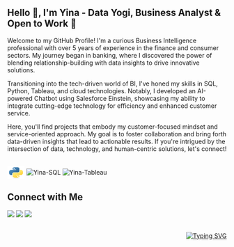 ## Hello 👋, I'm Yina - Data Yogi, Business Analyst & Open to Work 🚀

Welcome to my GitHub Profile! I'm a curious Business Intelligence professional with over 5 years of experience in the finance and consumer sectors. My journey began in banking, where I discovered the power of blending relationship-building with data insights to drive innovative solutions. 

Transitioning into the tech-driven world of BI, I've honed my skills in SQL, Python, Tableau, and cloud technologies. Notably, I developed an AI-powered Chatbot using Salesforce Einstein, showcasing my ability to integrate cutting-edge technology for efficiency and enhanced customer service.

Here, you'll find projects that embody my customer-focused mindset and service-oriented approach. My goal is to foster collaboration and bring forth data-driven insights that lead to actionable results. If you're intrigued by the intersection of data, technology, and human-centric solutions, let's connect!

<div style="display: inline_block"  align="left"><br>
  <img align="center" alt="Yina-Python" height="30" width="40" src="https://raw.githubusercontent.com/devicons/devicon/master/icons/python/python-original.svg">
  <img align="center" alt="Yina-SQL" height="30" width="40" src="https://cdn.jsdelivr.net/gh/devicons/devicon/icons/mysql/mysql-original.svg">
  <img align="center" alt="Yina-Tableau" height="30" width="40" src="https://github.com/gilbarbara/logos/blob/main/logos/tableau-icon.svg">
</div>
  
## Connect with Me

<div align="left"> 
  <a href="https://www.linkedin.com/in/yina-qiao/" target="_blank"><img src="https://img.shields.io/badge/-LinkedIn-%230077B5?style=for-the-badge&logo=linkedin&logoColor=white" target="_blank"></a>
  <a href="https://public.tableau.com/app/profile/yina7051" target="_blank"><img src="https://img.shields.io/badge/-Tableau%20Portfolio-%23E97627?style=for-the-badge&logo=tableau&logoColor=white" target="_blank"></a>
  <a href = "mailto:yina.qiao@baruchmail.cuny.edu"><img src="https://img.shields.io/badge/-Email-%23333?style=for-the-badge&logo=gmail&logoColor=white" target="_blank"></a>
</div>

<br>

<div align="right">

  [![Typing SVG](https://readme-typing-svg.herokuapp.com/?color=F7F7F7&multiline=true&lines=Crafting+Insights;One+Dataset+at+a+Time)](https://git.io/typing-svg)

</div>
